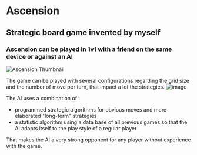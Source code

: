 # Ascension
## Strategic board game invented by myself
### Ascension can be played in 1v1 with a friend on the same device or against an AI
![Ascension Thumbnail](https://user-images.githubusercontent.com/94963203/223769733-130f68ea-4c16-4865-a9ee-546c0972edff.PNG)

The game can be played with several configurations regarding the grid size and the number of move per turn, that impact a lot the strategies.
![image](https://user-images.githubusercontent.com/94963203/223773439-b2b0ca20-02b5-49d7-9cf0-3be1ee2023af.png)


The AI uses a combination of :
- programmed strategic algorithms for obvious moves and more elaborated "long-term" strategies
- a statistic algorithm using a data base of all previous games so that the AI adapts itself to the play style of a regular player

That makes the AI a very strong opponent for any player without experience with the game.
